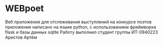# WEBpoet
Веб приложение для отслеживания выступлений на конкурсе поэтов
приложение написано на языке python, с использованием фреймворка flask и базы данных sqlite
Работу выполнил студент группы ИТ-0940223 Аристов Артём
